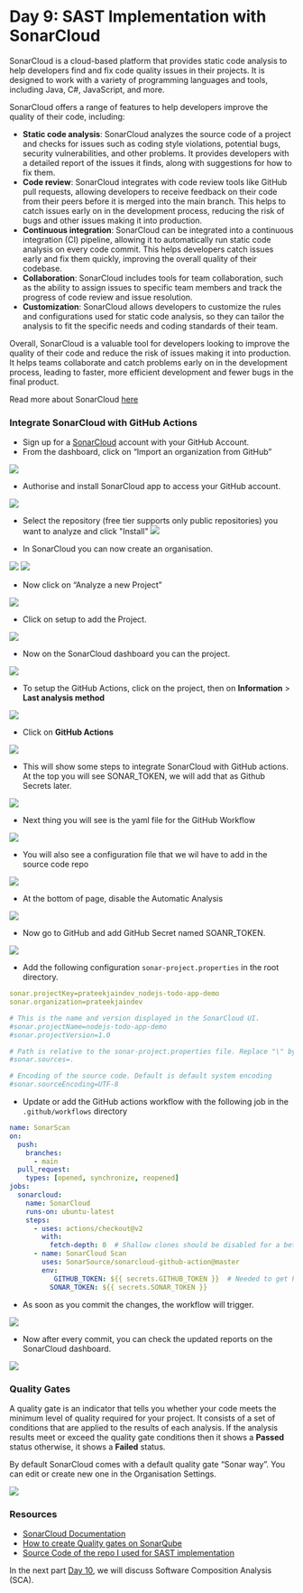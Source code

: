 # Day 9: SAST Implementation with SonarCloud

SonarCloud is a cloud-based platform that provides static code analysis to help developers find and fix code quality issues in their projects. It is designed to work with a variety of programming languages and tools, including Java, C#, JavaScript, and more.

SonarCloud offers a range of features to help developers improve the quality of their code, including:

- **Static code analysis**: SonarCloud analyzes the source code of a project and checks for issues such as coding style violations, potential bugs, security vulnerabilities, and other problems. It provides developers with a detailed report of the issues it finds, along with suggestions for how to fix them.
- **Code review**: SonarCloud integrates with code review tools like GitHub pull requests, allowing developers to receive feedback on their code from their peers before it is merged into the main branch. This helps to catch issues early on in the development process, reducing the risk of bugs and other issues making it into production.
- **Continuous integration**: SonarCloud can be integrated into a continuous integration (CI) pipeline, allowing it to automatically run static code analysis on every code commit. This helps developers catch issues early and fix them quickly, improving the overall quality of their codebase.
- **Collaboration**: SonarCloud includes tools for team collaboration, such as the ability to assign issues to specific team members and track the progress of code review and issue resolution.
- **Customization**: SonarCloud allows developers to customize the rules and configurations used for static code analysis, so they can tailor the analysis to fit the specific needs and coding standards of their team.

Overall, SonarCloud is a valuable tool for developers looking to improve the quality of their code and reduce the risk of issues making it into production. It helps teams collaborate and catch problems early on in the development process, leading to faster, more efficient development and fewer bugs in the final product.

Read more about SonarCloud [here](https://docs.sonarcloud.io/)

### Integrate SonarCloud with GitHub Actions

- Sign up for a [SonarCloud](https://sonarcloud.io/) account with your GitHub Account.
- From the dashboard, click on “Import an organization from GitHub”
    
![](images/day09-1.png)
    
- Authorise and install SonarCloud app to access your GitHub account.
    
![](images/day09-2.png)
    
- Select the repository (free tier supports only public repositories) you want to analyze and click "Install"
![](images/day09-3.png)
    
- In SonarCloud you can now create an organisation.

![](images/day09-4.png)
![](images/day09-5.png)

- Now click on “Analyze a new Project”

![](images/day09-6.png)

- Click on setup to add the Project.

![](images/day09-7.png)

- Now on the SonarCloud dashboard you can the project.

![](images/day09-8.png)

- To setup the GitHub Actions, click on the project, then on **Information** > **Last analysis method**

![](images/day09-9.png)

- Click on **GitHub Actions**

![](images/day09-10.png)

- This will show some steps to integrate SonarCloud with GitHub actions. At the top you will see SONAR_TOKEN, we will add that as Github Secrets later.

![](images/day09-11.png)

- Next thing you will see is the yaml file for the GitHub Workflow

![](images/day09-12.png)

- You will also see a configuration file that we wil have to add in the source code repo

![](images/day09-13.png)

- At the bottom of page, disable the Automatic Analysis

![](images/day09-14.png)
- Now go to GitHub and add GitHub Secret named SOANR_TOKEN.

![](images/day09-15.png)

- Add the following configuration `sonar-project.properties` in the root directory.

```yaml
sonar.projectKey=prateekjaindev_nodejs-todo-app-demo
sonar.organization=prateekjaindev

# This is the name and version displayed in the SonarCloud UI.
#sonar.projectName=nodejs-todo-app-demo
#sonar.projectVersion=1.0

# Path is relative to the sonar-project.properties file. Replace "\" by "/" on Windows.
#sonar.sources=.

# Encoding of the source code. Default is default system encoding
#sonar.sourceEncoding=UTF-8
```

- Update or add the GitHub actions workflow with the following job in the `.github/workflows` directory

```yaml
name: SonarScan
on:
  push:
    branches:
      - main
  pull_request:
    types: [opened, synchronize, reopened]
jobs:
  sonarcloud:
    name: SonarCloud
    runs-on: ubuntu-latest
    steps:
      - uses: actions/checkout@v2
        with:
          fetch-depth: 0  # Shallow clones should be disabled for a better relevancy of analysis
      - name: SonarCloud Scan
        uses: SonarSource/sonarcloud-github-action@master
        env:
           GITHUB_TOKEN: ${{ secrets.GITHUB_TOKEN }}  # Needed to get PR information, if any
          SONAR_TOKEN: ${{ secrets.SONAR_TOKEN }}
```
 
- As soon as you commit the changes, the workflow will trigger.

![](images/day09-16.png)

- Now after every commit, you can check the updated reports on the SonarCloud dashboard.

![](images/day09-17.png)

### Quality Gates

A quality gate is an indicator that tells you whether your code meets the minimum level of quality required for your project. It consists of a set of conditions that are applied to the results of each analysis. If the analysis results meet or exceed the quality gate conditions then it shows a **Passed** status otherwise, it shows a **Failed** status.

By default SonarCloud comes with a default quality gate “Sonar way”. You can edit or create new one in the Organisation Settings.

![](images/day09-18.png)

### Resources

- [SonarCloud Documentation](https://docs.sonarcloud.io/)
- [How to create Quality gates on SonarQube](https://www.youtube.com/watch?v=8_Xt9vchlpY)
- [Source Code of the repo I used for SAST implementation](https://github.com/prateekjaindev/nodejs-todo-app-demo)

In the next part [Day 10](day10.md), we will discuss Software Composition Analysis (SCA).